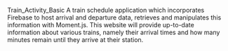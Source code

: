Train_Activity_Basic
  A train schedule application which incorporates Firebase to host arrival and departure data, retrieves and manipulates this information with Moment.js. This website will provide up-to-date information about various trains, namely their arrival times and how many minutes remain until they arrive at their station.

